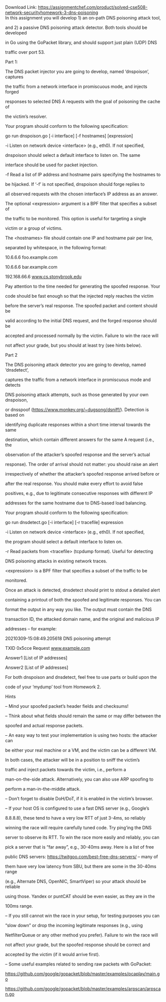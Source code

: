Download Link: https://assignmentchef.com/product/solved-cse508-network-securityhomework-3-dns-poisoning
<br>
In this assignment you will develop 1) an on-path DNS poisoning attack tool,

and 2) a passive DNS poisoning attack detector. Both tools should be developed

in Go using the GoPacket library, and should support just plain (UDP) DNS

traffic over port 53.







Part 1:




The DNS packet injector you are going to develop, named ‘dnspoison’, captures

the traffic from a network interface in promiscuous mode, and injects forged

responses to selected DNS A requests with the goal of poisoning the cache of

the victim’s resolver.




Your program should conform to the following specification:




go run dnspoison.go [-i interface] [-f hostnames] [expression]




-i  Listen on network device &lt;interface&gt; (e.g., eth0). If not specified,

dnspoison should select a default interface to listen on. The same

interface should be used for packet injection.




-f  Read a list of IP address and hostname pairs specifying the hostnames to

be hijacked. If ‘-f’ is not specified, dnspoison should forge replies to

all observed requests with the chosen interface’s IP address as an answer.




The optional &lt;expression&gt; argument is a BPF filter that specifies a subset of

the traffic to be monitored. This option is useful for targeting a single

victim or a group of victims.




The &lt;hostnames&gt; file should contain one IP and hostname pair per line,

separated by whitespace, in the following format:

10.6.6.6      foo.example.com

10.6.6.6      bar.example.com

192.168.66.6  www.cs.stonybrook.edu




Pay attention to the time needed for generating the spoofed response. Your

code should be fast enough so that the injected reply reaches the victim

before the server’s real response. The spoofed packet and content should be

valid according to the initial DNS request, and the forged response should be

accepted and processed normally by the victim. Failure to win the race will

not affect your grade, but you should at least try (see hints below).







Part 2




The DNS poisoning attack detector you are going to develop, named ‘dnsdetect’,

captures the traffic from a network interface in promiscuous mode and detects

DNS poisoning attack attempts, such as those generated by your own dnspoison,

or dnsspoof (https://www.monkey.org/~dugsong/dsniff/). Detection is based on

identifying duplicate responses within a short time interval towards the same

destination, which contain different answers for the same A request (i.e., the

observation of the attacker’s spoofed response and the server’s actual

response). The order of arrival should not matter: you should raise an alert

irrespectively of whether the attacker’s spoofed response arrived before or

after the real response. You should make every effort to avoid false

positives, e.g., due to legitimate consecutive responses with different IP

addresses for the same hostname due to DNS-based load balancing.




Your program should conform to the following specification:




go run dnsdetect.go [-i interface] [-r tracefile] expression




-i  Listen on network device &lt;interface&gt; (e.g., eth0). If not specified,

the program should select a default interface to listen on.




-r  Read packets from &lt;tracefile&gt; (tcpdump format). Useful for detecting

DNS poisoning attacks in existing network traces.




&lt;expression&gt; is a BPF filter that specifies a subset of the traffic to be

monitored.




Once an attack is detected, dnsdetect should print to stdout a detailed alert

containing a printout of both the spoofed and legitimate responses. You can

format the output in any way you like. The output must contain the DNS

transaction ID, the attacked domain name, and the original and malicious IP

addresses – for example:




20210309-15:08:49.205618  DNS poisoning attempt

TXID 0x5cce Request www.example.com

Answer1 [List of IP addresses]

Answer2 [List of IP addresses]




For both dnspoison and dnsdetect, feel free to use parts or build upon the

code of your ‘mydump’ tool from Homework 2.







Hints




– Mind your spoofed packet’s header fields and checksums!




– Think about what fields should remain the same or may differ between the

spoofed and actual response packets.




– An easy way to test your implementation is using two hosts: the attacker can

be either your real machine or a VM, and the victim can be a different VM.

In both cases, the attacker will be in a position to sniff the victim’s

traffic and inject packets towards the victim, i.e., perform a

man-on-the-side attack. Alternatively, you can also use ARP spoofing to

perform a man-in-the-middle attack.




– Don’t forget to disable DoH/DoT, if it is enabled in the victim’s browser.




– If your host OS is configured to use a fast DNS server (e.g., Google’s

8.8.8.8), these tend to have a very low RTT of just 3-4ms, so reliably

winning the race will require carefully tuned code. Try ping’ing the DNS

server to observe its RTT. To win the race more easily and reliably, you can

pick a server that is “far away”, e.g., 30-40ms away. Here is a list of free

public DNS servers: https://twitgoo.com/best-free-dns-servers/ – many of

them have very low latency from SBU, but there are some in the 30-40ms range

(e.g., Alternate DNS, OpenNIC, SmartViper) so your attack should be reliable

using those. Yandex or puntCAT should be even easier, as they are in the

100ms range.




– If you still cannot win the race in your setup, for testing purposes you can

“slow down” or drop the incoming legitimate responses (e.g., using

NetfilterQueue or any other method you prefer). Failure to win the race will

not affect your grade, but the spoofed response should be correct and

accepted by the victim (if it would arrive first).




– Some useful examples related to sending raw packets with GoPacket:

https://github.com/google/gopacket/blob/master/examples/pcaplay/main.go

https://github.com/google/gopacket/blob/master/examples/arpscan/arpscan.go